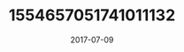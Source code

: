 ---
title: "1554657051741011132"
image: "2017-07-09 07.33.04 1554657051741011132_46248401"
date: "2017-07-09"
type: "photo"
---
